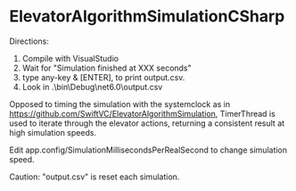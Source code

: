 # ElevatorAlgorithmSimulationCSharp

Directions:
1. Compile with VisualStudio
2. Wait for "Simulation finished at XXX seconds"
3. type any-key & [ENTER], to print output.csv.
4. Look in .\bin\Debug\net6.0\output.csv

Opposed to timing the simulation with the systemclock as in https://github.com/SwiftVC/ElevatorAlgorithmSimulation,
TimerThread is used to iterate through the elevator actions, returning a consistent result at high simulation speeds.

Edit app.config/SimulationMillisecondsPerRealSecond to change simulation speed.

Caution: "output.csv" is reset each simulation.
